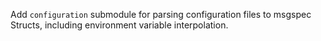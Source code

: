 Add `configuration` submodule for parsing configuration files to msgspec Structs, including environment variable interpolation.
